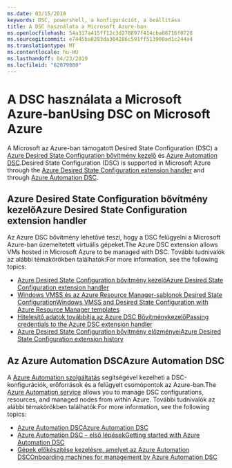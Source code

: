 ```yaml
---
ms.date: 03/15/2018
keywords: DSC, powershell, a konfigurációt, a beállítása
title: A DSC használata a Microsoft Azure-ban
ms.openlocfilehash: 54a317a415ff12c3d270897f414cba88716f0728
ms.sourcegitcommit: e7445ba8203da304286c591ff513900ad1c244a4
ms.translationtype: MT
ms.contentlocale: hu-HU
ms.lasthandoff: 04/23/2019
ms.locfileid: "62079880"
---
```

# <a name="using-dsc-on-microsoft-azure"></a><span data-ttu-id="e3d25-103">A DSC használata a Microsoft Azure-ban</span><span class="sxs-lookup"><span data-stu-id="e3d25-103">Using DSC on Microsoft Azure</span></span>

<span data-ttu-id="e3d25-104">A Microsoft az Azure-ban támogatott Desired State Configuration (DSC) a [Azure Desired State Configuration bővítmény kezelő](/azure/virtual-machines/extensions/dsc-overview) és [Azure Automation DSC](/azure/automation/automation-dsc-overview).</span><span class="sxs-lookup"><span data-stu-id="e3d25-104">Desired State Configuration (DSC) is supported in Microsoft Azure through the [Azure Desired State Configuration extension handler](/azure/virtual-machines/extensions/dsc-overview) and through [Azure Automation DSC](/azure/automation/automation-dsc-overview).</span></span>

## <a name="azure-desired-state-configuration-extension-handler"></a><span data-ttu-id="e3d25-105">Azure Desired State Configuration bővítmény kezelő</span><span class="sxs-lookup"><span data-stu-id="e3d25-105">Azure Desired State Configuration extension handler</span></span>

<span data-ttu-id="e3d25-106">Az Azure DSC bővítmény lehetővé teszi, hogy a DSC felügyelni a Microsoft Azure-ban üzemeltetett virtuális gépeket.</span><span class="sxs-lookup"><span data-stu-id="e3d25-106">The Azure DSC extension allows VMs hosted in Microsoft Azure to be managed with DSC.</span></span>
<span data-ttu-id="e3d25-107">További tudnivalók az alábbi témakörökben találhatók:</span><span class="sxs-lookup"><span data-stu-id="e3d25-107">For more information, see the following topics:</span></span>

- [<span data-ttu-id="e3d25-108">Azure Desired State Configuration bővítmény kezelő</span><span class="sxs-lookup"><span data-stu-id="e3d25-108">Azure Desired State Configuration extension handler</span></span>](/azure/virtual-machines/extensions/dsc-overview)
- [<span data-ttu-id="e3d25-109">Windows VMSS és az Azure Resource Manager-sablonok Desired State Configuration</span><span class="sxs-lookup"><span data-stu-id="e3d25-109">Windows VMSS and Desired State Configuration with Azure Resource Manager templates</span></span>](/azure/virtual-machines/extensions/dsc-template)
- [<span data-ttu-id="e3d25-110">Hitelesítő adatok továbbítja az Azure DSC Bővítménykezelő</span><span class="sxs-lookup"><span data-stu-id="e3d25-110">Passing credentials to the Azure DSC extension handler</span></span>](/azure/virtual-machines/extensions/dsc-credentials)
- [<span data-ttu-id="e3d25-111">Azure Desired State Configuration bővítmény előzményei</span><span class="sxs-lookup"><span data-stu-id="e3d25-111">Azure Desired State Configuration extension history</span></span>](azureDscexthistory.md)

## <a name="azure-automation-dsc"></a><span data-ttu-id="e3d25-112">Az Azure Automation DSC</span><span class="sxs-lookup"><span data-stu-id="e3d25-112">Azure Automation DSC</span></span>

<span data-ttu-id="e3d25-113">A [Azure Automation szolgáltatás](https://azure.microsoft.com/en-us/services/automation/) segítségével kezelheti a DSC-konfigurációk, erőforrások és a felügyelt csomópontok az Azure-ban.</span><span class="sxs-lookup"><span data-stu-id="e3d25-113">The [Azure Automation service](https://azure.microsoft.com/en-us/services/automation/) allows you to manage DSC configurations, resources, and managed nodes from within Azure.</span></span> <span data-ttu-id="e3d25-114">További tudnivalók az alábbi témakörökben találhatók:</span><span class="sxs-lookup"><span data-stu-id="e3d25-114">For more information, see the following topics:</span></span>

- [<span data-ttu-id="e3d25-115">Azure Automation DSC</span><span class="sxs-lookup"><span data-stu-id="e3d25-115">Azure Automation DSC</span></span>](/azure/automation/automation-dsc-overview)
- [<span data-ttu-id="e3d25-116">Azure Automation DSC – első lépések</span><span class="sxs-lookup"><span data-stu-id="e3d25-116">Getting started with Azure Automation DSC</span></span>](/azure/automation/automation-dsc-getting-started)
- [<span data-ttu-id="e3d25-117">Gépek előkészítése kezelésre, amelyet az Azure Automation DSC</span><span class="sxs-lookup"><span data-stu-id="e3d25-117">Onboarding machines for management by Azure Automation DSC</span></span>](/azure/automation/automation-dsc-onboarding)